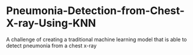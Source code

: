 # Pneumonia-Detection-from-Chest-X-ray-Using-KNN
A challenge of creating a traditional machine learning model that is able to detect pneumonia from a chest x-ray
